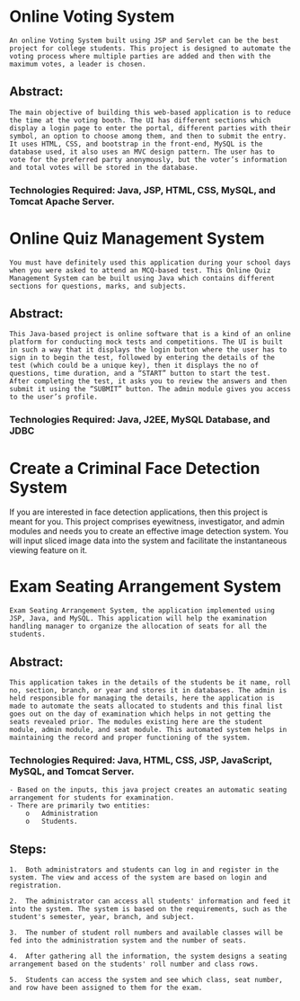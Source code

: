 # Online Voting System

    An online Voting System built using JSP and Servlet can be the best project for college students. This project is designed to automate the voting process where multiple parties are added and then with the maximum votes, a leader is chosen. 

## Abstract:
    The main objective of building this web-based application is to reduce the time at the voting booth. The UI has different sections which display a login page to enter the portal, different parties with their symbol, an option to choose among them, and then to submit the entry. It uses HTML, CSS, and bootstrap in the front-end, MySQL is the database used, it also uses an MVC design pattern. The user has to vote for the preferred party anonymously, but the voter’s information and total votes will be stored in the database.

### Technologies Required: Java, JSP, HTML, CSS, MySQL, and Tomcat Apache Server.  


# Online Quiz Management System

    You must have definitely used this application during your school days when you were asked to attend an MCQ-based test. This Online Quiz Management System can be built using Java which contains different sections for questions, marks, and subjects.

## Abstract:
    This Java-based project is online software that is a kind of an online platform for conducting mock tests and competitions. The UI is built in such a way that it displays the login button where the user has to sign in to begin the test, followed by entering the details of the test (which could be a unique key), then it displays the no of questions, time duration, and a “START” button to start the test. After completing the test, it asks you to review the answers and then submit it using the “SUBMIT” button. The admin module gives you access to the user’s profile. 

### Technologies Required: Java, J2EE, MySQL Database, and JDBC


# Create a Criminal Face Detection System

If you are interested in face detection applications, then this project is meant for you. This project comprises eyewitness, investigator, and admin modules and needs you to create an effective image detection system. You will input sliced image data into the system and facilitate the instantaneous viewing feature on it.


# Exam Seating Arrangement System
    Exam Seating Arrangement System, the application implemented using JSP, Java, and MySQL. This application will help the examination handling manager to organize the allocation of seats for all the students.

## Abstract:
    This application takes in the details of the students be it name, roll no, section, branch, or year and stores it in databases. The admin is held responsible for managing the details, here the application is made to automate the seats allocated to students and this final list goes out on the day of examination which helps in not getting the seats revealed prior. The modules existing here are the student module, admin module, and seat module. This automated system helps in maintaining the record and proper functioning of the system.

### Technologies Required: Java, HTML, CSS, JSP, JavaScript, MySQL, and Tomcat Server.

    - Based on the inputs, this java project creates an automatic seating arrangement for students for examination.
    - There are primarily two entities:
        o	Administration
        o	Students.

## Steps:
    1.	Both administrators and students can log in and register in the system. The view and access of the system are based on login and registration.

    2.	The administrator can access all students' information and feed it into the system. The system is based on the requirements, such as the student's semester, year, branch, and subject.

    3.	The number of student roll numbers and available classes will be fed into the administration system and the number of seats.

    4.	After gathering all the information, the system designs a seating arrangement based on the students' roll number and class rows.

    5.	Students can access the system and see which class, seat number, and row have been assigned to them for the exam.